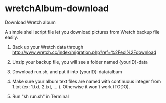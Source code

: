 wretchAlbum-download
====================

Download Wretch album

A simple shell script file let you download pictures from Wretch backup file easily.


1. Back up your Wretch data through 
http://www.wretch.cc/index/migration.php?ref=%2Feol%2Fdownload


2. Unzip your backup file, you will see a folder named {yourID}-data


3. Download run.sh, and put it into {yourID}-data/album

4. Make sure your album text files are named with continuous integer from 1.txt (ex: 1.txt, 2.txt, ... ). Otherwise it won't work (TODO).


5. Run "sh run.sh" in Terminal
